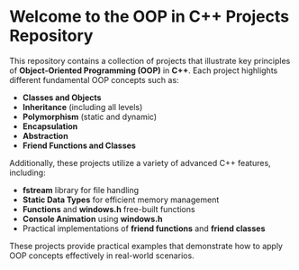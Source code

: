 # Welcome to the OOP in C++ Projects Repository

This repository contains a collection of projects that illustrate key principles of **Object-Oriented Programming (OOP)** in **C++**. Each project highlights different fundamental OOP concepts such as:

- **Classes and Objects**
- **Inheritance** (including all levels)
- **Polymorphism** (static and dynamic)
- **Encapsulation**
- **Abstraction**
- **Friend Functions and Classes**

Additionally, these projects utilize a variety of advanced C++ features, including:

- **fstream** library for file handling
- **Static Data Types** for efficient memory management
- **Functions** and **windows.h** free-built functions
- **Console Animation** using **windows.h**
- Practical implementations of **friend functions** and **friend classes**

These projects provide practical examples that demonstrate how to apply OOP concepts effectively in real-world scenarios.
